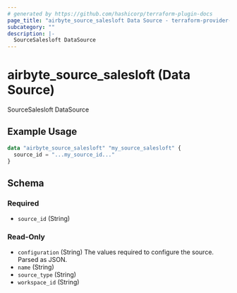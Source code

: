 ```yaml
---
# generated by https://github.com/hashicorp/terraform-plugin-docs
page_title: "airbyte_source_salesloft Data Source - terraform-provider-airbyte"
subcategory: ""
description: |-
  SourceSalesloft DataSource
---
```


# airbyte_source_salesloft (Data Source)

SourceSalesloft DataSource

## Example Usage

```terraform
data "airbyte_source_salesloft" "my_source_salesloft" {
  source_id = "...my_source_id..."
}
```

<!-- schema generated by tfplugindocs -->
## Schema

### Required

- `source_id` (String)

### Read-Only

- `configuration` (String) The values required to configure the source. Parsed as JSON.
- `name` (String)
- `source_type` (String)
- `workspace_id` (String)


